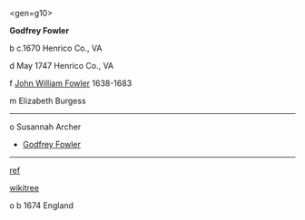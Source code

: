 <gen=g10>

<b>Godfrey Fowler</b>

b c.1670 Henrico Co., VA

d May 1747 Henrico Co., VA

f [John William Fowler](../g11/john_william_fowler.md) 1638-1683

m Elizabeth Burgess

<hr>

o Susannah Archer

- [Godfrey Fowler](../g9/godfrey_fowler_1710.md)

<hr>

[ref](http://freepages.rootsweb.com/%7Efowler/genealogy/combined/fam05834.htm)

[wikitree](https://www.wikitree.com/wiki/Fowler-304)

o b 1674 England